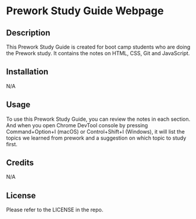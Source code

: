 # Prework Study Guide Webpage

## Description

This Prework Study Guide is created for boot camp students who are doing the Prework study. It contains the notes on HTML, CSS, Git and JavaScript.

## Installation

N/A

## Usage

To use this Prework Study Guide, you can review the notes in each section. And when you open Chrome DevTool console by pressing Command+Option+I (macOS) or Control+Shift+I (Windows), it will list the topics we learned from prework and a suggestion on which topic to study first.

## Credits

N/A

## License

Please refer to the LICENSE in the repo.
